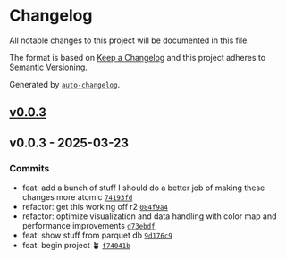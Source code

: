 # Changelog

All notable changes to this project will be documented in this file.

The format is based on [Keep a Changelog](https://keepachangelog.com/en/1.0.0/)
and this project adheres to [Semantic Versioning](https://semver.org/spec/v2.0.0.html).

Generated by [`auto-changelog`](https://github.com/CookPete/auto-changelog).

## [v0.0.3](https://github.com/ejfox/paramilitary-leaks-frontend/compare/v0.0.3...v0.0.3)

## v0.0.3 - 2025-03-23

### Commits

- feat: add a bunch of stuff I should do a better job of making these changes more atomic [`74193fd`](https://github.com/ejfox/paramilitary-leaks-frontend/commit/74193fd9ec9a0e0aa9e17d0422aecee265c3f8bf)
- refactor: get this working off r2 [`084f9a4`](https://github.com/ejfox/paramilitary-leaks-frontend/commit/084f9a48f6ac95fa2efc8fa0ccce0a5ef86f7644)
- refactor: optimize visualization and data handling with color map and performance improvements [`d73ebdf`](https://github.com/ejfox/paramilitary-leaks-frontend/commit/d73ebdfda53605a7cd015616e004d4b27f5377b0)
- feat: show stuff from parquet db [`9d176c9`](https://github.com/ejfox/paramilitary-leaks-frontend/commit/9d176c9e58c4ed002e82411a614d44f1d04f516d)
- feat: begin project 🪴 [`f74041b`](https://github.com/ejfox/paramilitary-leaks-frontend/commit/f74041b940d3f7dba32209d6778a3dc03fca9bf9)
